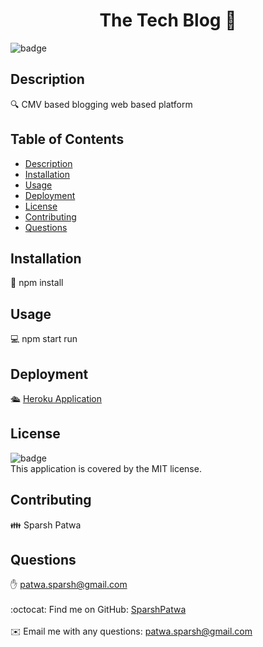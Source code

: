 
<h1 align="center">The Tech Blog 👋</h1>

![badge](https://img.shields.io/badge/license-MIT-brightgreen)<br />

## Description
🔍 CMV based blogging web based platform

## Table of Contents
- [Description](#description)
- [Installation](#installation)
- [Usage](#usage)
- [Deployment](#deployment)
- [License](#license)
- [Contributing](#contributing)
- [Questions](#questions)

## Installation
💾 npm install

## Usage
💻 npm start run 

## Deployment  
🛳 [Heroku Application](https://the-techblog.herokuapp.com/)  

## License
![badge](https://img.shields.io/badge/license-MIT-brightgreen)
<br />
This application is covered by the MIT license. 

## Contributing
👪 Sparsh Patwa

## Questions
✋ patwa.sparsh@gmail.com<br />
<br />
:octocat: Find me on GitHub: [SparshPatwa](https://github.com/SparshPatwa)<br />
<br />
✉️ Email me with any questions: patwa.sparsh@gmail.com<br /><br />
